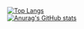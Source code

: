 [![Top Langs](https://github-readme-stats.vercel.app/api/top-langs/?username=275313730&layout=compact)](https://github.com/anuraghazra/github-readme-stats)
<br />
[![Anurag's GitHub stats](https://github-readme-stats.vercel.app/api?username=275313730)](https://github.com/anuraghazra/github-readme-stats)
